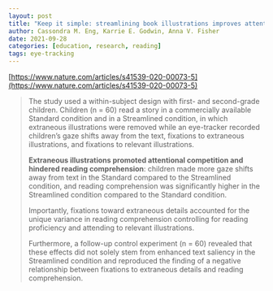 ```yaml
---
layout: post
title: "Keep it simple: streamlining book illustrations improves attention and comprehension in beginning readers"
author: Cassondra M. Eng, Karrie E. Godwin, Anna V. Fisher
date: 2021-09-28
categories: [education, research, reading]
tags: eye-tracking
---
```


[https://www.nature.com/articles/s41539-020-00073-5](https://www.nature.com/articles/s41539-020-00073-5)

> The study used a within-subject design with first- and second-grade children. Children (n = 60) read a story in a commercially available Standard condition and in a Streamlined condition, in which extraneous illustrations were removed while an eye-tracker recorded children’s gaze shifts away from the text, fixations to extraneous illustrations, and fixations to relevant illustrations.
>
> **Extraneous illustrations promoted attentional competition and hindered reading comprehension**: children made more gaze shifts away from text in the Standard compared to the Streamlined condition, and reading comprehension was significantly higher in the Streamlined condition compared to the Standard condition. 
>
> Importantly, fixations toward extraneous details accounted for the unique variance in reading comprehension controlling for reading proficiency and attending to relevant illustrations. 
>
> Furthermore, a follow-up control experiment (n = 60) revealed that these effects did not solely stem from enhanced text saliency in the Streamlined condition and reproduced the finding of a negative relationship between fixations to extraneous details and reading comprehension.
